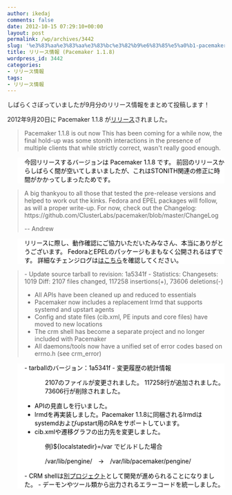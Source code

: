 ```yaml
---
author: ikedaj
comments: false
date: 2012-10-15 07:29:10+00:00
layout: post
permalink: /wp/archives/3442
slug: '%e3%83%aa%e3%83%aa%e3%83%bc%e3%82%b9%e6%83%85%e5%a0%b1-pacemaker-1-1-8'
title: リリース情報 (Pacemaker 1.1.8)
wordpress_id: 3442
categories:
- リリース情報
tags:
- リリース情報
---
```


しばらくさぼっていましたが9月分のリリース情報をまとめて投稿します！

2012年9月20日に Pacemaker 1.1.8 が[リリース](http://www.gossamer-threads.com/lists/linuxha/pacemaker/81828)されました。



<blockquote>
Pacemaker 1.1.8 is out now
This has been coming for a while now, 
the final hold-up was some stonith interactions in the presence of multiple clients that while strictly correct, wasn't really good enough. 
</blockquote>




<blockquote style="background-color:white;border-color:white;color:black;">
今回リリースするバージョンは Pacemaker 1.1.8 です。
前回のリリースからしばらく間が空いてしまいましたが、これはSTONITH関連の修正に時間がかかってしまったためです。
</blockquote>





<blockquote>
A big thankyou to all those that tested the pre-release versions and helped to work out the kinks. 
Fedora and EPEL packages will follow, as will a proper write-up. 
For now, check out the Changelog: 
https://github.com/ClusterLabs/pacemaker/blob/master/ChangeLog

-- Andrew
</blockquote>




<blockquote style="background-color:white;border-color:white;color:black;">
リリースに際し、動作確認にご協力いただいたみなさん、本当にありがとうございます。
FedoraとEPELのパッケージもまもなく公開されるはずです。
詳細なチェンジログは<a href="https://github.com/ClusterLabs/pacemaker/blob/master/ChangeLog" target="_blank">はこちら</a>を確認してください。
</blockquote>





<blockquote>
- Update source tarball to revision: 1a5341f
- Statistics:
  Changesets: 1019
  Diff:       2107 files changed, 117258 insertions(+), 73606 deletions(-)

- All APIs have been cleaned up and reduced to essentials
- Pacemaker now includes a replacement lrmd that supports systemd and upstart agents
- Config and state files (cib.xml, PE inputs and core files) have moved to new locations
- The crm shell has become a separate project and no longer included with Pacemaker
- All daemons/tools now have a unified set of error codes based on errno.h (see crm_error)
</blockquote>




<blockquote style="background-color:white;border-color:white;color:black;">
- tarballのバージョン：1a5341f
- 変更履歴の統計情報
<ul>
	<ul>2107のファイルが変更されました。
	117258行が追加されました。
	73606行が削除されました。</ul>
  </ul>
</ul>

- APIの見直しを行いました。
- lrmdを再実装しました。Pacemaker 1.1.8に同梱されるlrmdはsystemdおよびupstart用のRAをサポートしています。
- cib.xmlや遷移グラフの出力先を変更しました。
<ul>
	<ul>例)${localstatedir}=/var でビルドした場合</ul>
	     <ul>/var/lib/pengine/　→　/var/lib/pacemaker/pengine/</ul>
</ul>
- CRM shellは<a href="https://savannah.nongnu.org/projects/crmsh/" target="_blank">別プロジェクト</a>として開発が進められることになりました。
- デーモンやツール類から出力されるエラーコードを統一しました。
</blockquote>
